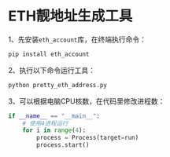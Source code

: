 # ETH靓地址生成工具

1、先安装`eth_account`库，在终端执行命令：
``` bash
pip install eth_account
```

2、执行以下命令运行工具：
``` bash
python pretty_eth_address.py
```

3、可以根据电脑CPU核数，在代码里修改进程数：
``` python
if __name__ == "__main__":
    # 使用4进程运行
    for i in range(4):
        process = Process(target=run)
        process.start()
```
